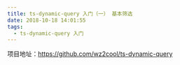 ```yaml
---
title: ts-dynamic-query 入门（一） 基本筛选
date: 2018-10-18 14:01:55
tags:
  - ts-dynamic-query 入门
---
```

项目地址：https://github.com/wz2cool/ts-dynamic-query